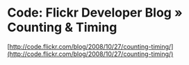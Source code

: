 <!--
id: 7860531884
link: http://tumblr.atmos.org/post/7860531884/code-flickr-developer-blog-counting-timing
slug: code-flickr-developer-blog-counting-timing
date: Wed Jul 20 2011 15:45:17 GMT-0700 (PDT)
publish: 2011-07-020
tags: 
title: Code: Flickr Developer Blog » Counting & Timing
-->


Code: Flickr Developer Blog » Counting & Timing
===============================================

[http://code.flickr.com/blog/2008/10/27/counting-timing/](http://code.flickr.com/blog/2008/10/27/counting-timing/)

